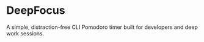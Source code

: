 # DeepFocus
A simple, distraction-free CLI Pomodoro timer built for developers and deep work sessions.
